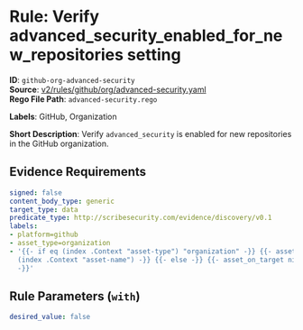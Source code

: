 # Rule: Verify advanced_security_enabled_for_new_repositories setting

**ID**: `github-org-advanced-security`  
**Source**: [v2/rules/github/org/advanced-security.yaml](https://github.com/scribe-public/sample-policies/v2/rules/github/org/advanced-security.yaml)  
**Rego File Path**: `advanced-security.rego`  

**Labels**: GitHub, Organization

**Short Description**: Verify `advanced_security` is enabled for new repositories in the GitHub organization.

## Evidence Requirements

```yaml
signed: false
content_body_type: generic
target_type: data
predicate_type: http://scribesecurity.com/evidence/discovery/v0.1
labels:
- platform=github
- asset_type=organization
- '{{- if eq (index .Context "asset-type") "organization" -}} {{- asset_on_target
  (index .Context "asset-name") -}} {{- else -}} {{- asset_on_target nil -}} {{- end
  -}}'
```
## Rule Parameters (`with`)

```yaml
desired_value: false
```

